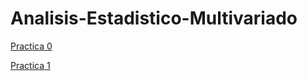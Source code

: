 # Analisis-Estadistico-Multivariado



[Practica 0](https://nbviewer.jupyter.org/github/EvelyGutierrez/Analisis-Estadistico-Multivariado/blob/master/Untitled.ipynb)

[Practica 1](https://nbviewer.jupyter.org/github/EvelyGutierrez/Analisis-Estadistico-Multivariado/blob/master/ReportePractica1.ipynb)
